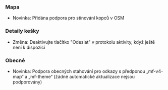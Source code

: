
### Mapa
- Novinka: Přidána podpora pro stínování kopců v OSM

### Detaily kešky
- Změna: Deaktivujte tlačítko "Odeslat" v protokolu aktivity, když ještě není k dispozici

### Obecné
- Novinka: Podpora obecných stahování pro odkazy s předponou „mf-v4-map“ a „mf-theme“ (žádné automatické aktualizace nejsou podporovány)
